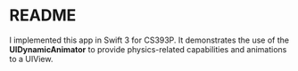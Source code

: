 # README

I implemented this app in Swift 3 for CS393P. It demonstrates the use of the **UIDynamicAnimator** to provide physics-related capabilities and animations to a UIView.
